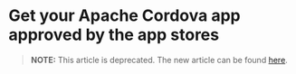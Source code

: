 <properties
   pageTitle="Get your Apache Cordova app approved by the app stores | Cordova"
   description="description"
   services="na"
   documentationCenter=""
   authors="Mikejo5000"
   tags=""/>
<tags
   ms.service="na"
   ms.devlang="javascript"
   ms.topic="article"
   ms.tgt_pltfrm="mobile-multiple"
   ms.workload="na"
   ms.date="09/10/2015"
   ms.author="mikejo"/>

# Get your Apache Cordova app approved by the app stores


> **NOTE:** This article is deprecated. The new article can be found [here](/articles/package-and-publish/get-your-app-approved.md).
